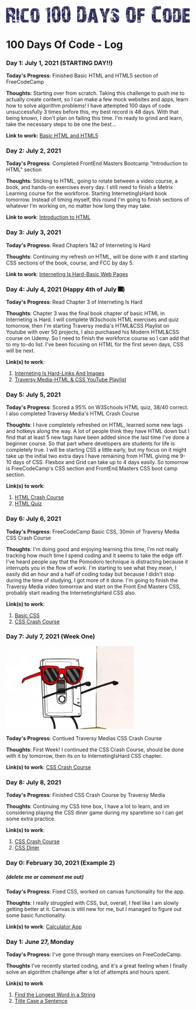 ![100 Days Of Code](https://github.com/rico042002/100-days-of-code/blob/master/06d52f52365dcd50309d65c6e8a1fbed.png?raw=true)

# 100 Days Of Code - Log

### Day 1: July 1, 2021 (STARTING DAY!!)

**Today's Progress**: Finished Basic HTML and HTML5 section of FreeCodeCamp

**Thoughts:** Starting over from scratch. Taking this challenge to push me to actually create content, so I can make a few mock websites and apps, learn how to solve algorithm problems! I have attempted 100 days of code unsuccessfully 3 times before this, my best record is 48 days. With that being known, I don't plan on failing this time. I'm ready to grind and learn, take the necessary steps to be one the best...

**Link to work:** [Basic HTML and HTML5](https://www.freecodecamp.org/learn/responsive-web-design/#basic-html-and-html5)

### Day 2: July 2, 2021 

**Today's Progress**: Completed FrontEnd Masters Bootcamp "Introduction to HTML" section

**Thoughts**: Sticking to HTML, going to rotate between a video course, a book, and hands-on exercises every day. I still need to finish a Metrix Learning course for the workforce. Starting InternetingIsHard book tomorrow. Instead of timing myself, this round I'm going to finish sections of whatever I'm working on, no matter how long they may take.

**Link to work**: [Introduction to HTML](https://frontendmasters.com/bootcamp/introduction-html/)

### Day 3: July 3, 2021

**Today's Progress**: Read Chapters 1&2 of Interneting Is Hard

**Thoughts**: Continuing my refresh on HTML, will be done with it and starting CSS sections of the book, course, and FCC by day 5.

**Link to work**: [Interneting Is Hard-Basic Web Pages](https://www.internetingishard.com/html-and-css/basic-web-pages/)

### Day 4: July 4, 2021 (Happy 4th of July 🎆)

**Today's Progress**: Read Chapter 3 of Interneting Is Hard

**Thoughts**: Chapter 3 was the final book chapter of basic HTML in Interneting is Hard. I will complete W3schools HTML exercises and quiz tomorrow, then I'm starting Traversy media's HTML&CSS Playlist on Youtube with over 50 projects, I also purchased his Modern HTML&CSS course on Udemy. So I need to finish the workforce course so I can add that to my to-do list. I've been focusing on HTML for the first seven days, CSS will be next. 

**Link(s) to work**: 
1. [Interneting Is Hard-Links And Images](https://www.internetingishard.com/html-and-css/links-and-images/)
2. [Traversy Media-HTML & CSS YouTube Playlist](https://www.youtube.com/playlist?list=PLillGF-RfqbZTASqIqdvm1R5mLrQq79CU)

### Day 5: July 5, 2021

**Today's Progress**: Scored a 95% on W3Schools HTML quiz, 38/40 correct. I also completed Traversy Media's HTML Crash Course

**Thoughts**: I have completely refreshed on HTML, learned some new tags and hotkeys along the way. A lot of people think they have HTML down but I find that at least 5 new tags have been added since the last time I've done a beginner course. So that part where developers are students for life is completely true. I will be starting CSS a little early, but my focus on it might take up the initial two extra days I have remaining from HTML giving me 9-10 days of CSS. Flexbox and Grid can take up to 4 days easily. So tomorrow is FreeCodeCamp's CSS section and FrontEnd Masters CSS boot camp section. 

**Link(s) to work**: 
1. [HTML Crash Course](https://youtu.be/UB1O30fR-EE)
2. [HTML Quiz](https://www.w3schools.com/quiztest/quiztest.asp?qtest=HTML)

### Day 6: July 6, 2021 

**Today's Progress**: FreeCodeCamp Basic CSS, 30min of Traversy Media CSS Crash Course

**Thoughts**: I'm doing good and enjoying learning this time, I'm not really tracking how much time I spend coding and it seems to take the edge off. I've heard people say that the Pomodoro technique is distracting because it interrupts you in the flow of work. I'm starting to see what they mean, I easily did an hour and a half of coding today but because I didn't stop during the time of studying, I got more of it done. I'm going to finish the Traversy Media video tomorrow and start on the Front End Masters CSS, probably start reading the InternetingIsHard CSS also. 

**Link(s) to work**: 
1. [Basic CSS](https://www.freecodecamp.org/learn/responsive-web-design/#basic-css)
2. [CSS Crash Course](https://youtu.be/yfoY53QXEnI)

### Day 7: July 7, 2021 (Week One) 
![100 Days Of Code](https://github.com/rico042002/100-days-of-code/blob/master/giphy.gif?raw=true)
 
**Today's Progress**: Contiued Traversy Medias CSS Crash Course

**Thoughts**: First Week! I continued the CSS Crash Course, should be done with it by tomorrow, then its on to InternetingIsHard CSS chapter.

**Link(s) to work**: [CSS Crash Course](https://youtu.be/yfoY53QXEnI)

### Day 8: July 8, 2021

**Today's Progress**: Finished CSS Crash Course by Traversy Media

**Thoughts**: Continuing my CSS time box, I have a lot to learn, and im considering playing the CSS diner game during my sparetime so I can get some extra practice.

**Link(s) to work**: 
1. [CSS Crash Course](https://youtu.be/yfoY53QXEnI)
2. [CSS Diner](https://flukeout.github.io/)

### Day 0: February 30, 2021 (Example 2)
##### (delete me or comment me out)

**Today's Progress**: Fixed CSS, worked on canvas functionality for the app.

**Thoughts**: I really struggled with CSS, but, overall, I feel like I am slowly getting better at it. Canvas is still new for me, but I managed to figure out some basic functionality.

**Link(s) to work**: [Calculator App](http://www.example.com)

### Day 1: June 27, Monday

**Today's Progress**: I've gone through many exercises on FreeCodeCamp.

**Thoughts** I've recently started coding, and it's a great feeling when I finally solve an algorithm challenge after a lot of attempts and hours spent.

**Link(s) to work**
1. [Find the Longest Word in a String](https://www.freecodecamp.com/challenges/find-the-longest-word-in-a-string)
2. [Title Case a Sentence](https://www.freecodecamp.com/challenges/title-case-a-sentence)
